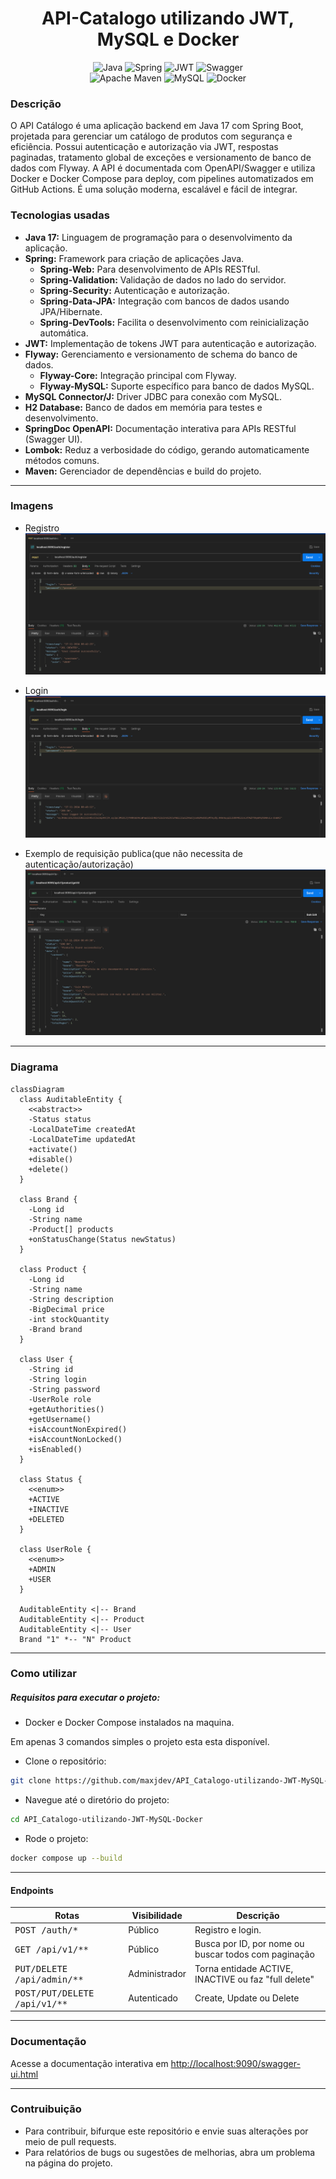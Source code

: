<div align="center">

# API-Catalogo utilizando JWT, MySQL e Docker

![Java](https://img.shields.io/badge/java-%23ED8B00.svg?style=for-the-badge&logo=openjdk&logoColor=white)
![Spring](https://img.shields.io/badge/spring-%236DB33F.svg?style=for-the-badge&logo=spring&logoColor=white)
![JWT](https://img.shields.io/badge/JWT-black?style=for-the-badge&logo=JSON%20web%20tokens)
![Swagger](https://img.shields.io/badge/-Swagger-%23Clojure?style=for-the-badge&logo=swagger&logoColor=white)<br>
![Apache Maven](https://img.shields.io/badge/Apache%20Maven-C71A36?style=for-the-badge&logo=Apache%20Maven&logoColor=white)
![MySQL](https://img.shields.io/badge/mysql-4479A1.svg?style=for-the-badge&logo=mysql&logoColor=white)
![Docker](https://img.shields.io/badge/docker-%230db7ed.svg?style=for-the-badge&logo=docker&logoColor=white)

</div>

### Descrição

O API Catálogo é uma aplicação backend em Java 17 com Spring Boot, projetada para gerenciar um catálogo de produtos com segurança e eficiência. Possui autenticação e autorização via JWT, respostas paginadas, tratamento global de exceções e versionamento de banco de dados com Flyway. A API é documentada com OpenAPI/Swagger e utiliza Docker e Docker Compose para deploy, com pipelines automatizados em GitHub Actions. É uma solução moderna, escalável e fácil de integrar.

### Tecnologias usadas
- **Java 17:** Linguagem de programação para o desenvolvimento da aplicação.
- **Spring:** Framework para criação de aplicações Java.
  - **Spring-Web:** Para desenvolvimento de APIs RESTful.
  - **Spring-Validation:** Validação de dados no lado do servidor.
  - **Spring-Security:** Autenticação e autorização.
  - **Spring-Data-JPA:** Integração com bancos de dados usando JPA/Hibernate.
  - **Spring-DevTools:** Facilita o desenvolvimento com reinicialização automática.
- **JWT:** Implementação de tokens JWT para autenticação e autorização.
- **Flyway:** Gerenciamento e versionamento de schema do banco de dados.
  - **Flyway-Core:** Integração principal com Flyway.
  - **Flyway-MySQL:** Suporte específico para banco de dados MySQL.
- **MySQL Connector/J:** Driver JDBC para conexão com MySQL.
- **H2 Database:** Banco de dados em memória para testes e desenvolvimento.
- **SpringDoc OpenAPI:** Documentação interativa para APIs RESTful (Swagger UI).
- **Lombok:** Reduz a verbosidade do código, gerando automaticamente métodos comuns.
- **Maven:** Gerenciador de dependências e build do projeto.
<hr>

### Imagens

- Registro
  ![Login](img/register.png)

- Login
  ![Login](img/login.png)

- Exemplo de requisição publica(que não necessita de autenticação/autorização)
  ![Login](img/getAll-products.png)
<hr>

### Diagrama


```mermaid
classDiagram
  class AuditableEntity {
    <<abstract>>
    -Status status
    -LocalDateTime createdAt
    -LocalDateTime updatedAt
    +activate()
    +disable()
    +delete()
  }

  class Brand {
    -Long id
    -String name
    -Product[] products
    +onStatusChange(Status newStatus)
  }

  class Product {
    -Long id
    -String name
    -String description
    -BigDecimal price
    -int stockQuantity
    -Brand brand
  }

  class User {
    -String id
    -String login
    -String password
    -UserRole role
    +getAuthorities()
    +getUsername()
    +isAccountNonExpired()
    +isAccountNonLocked()
    +isEnabled()
  }

  class Status {
    <<enum>>
    +ACTIVE
    +INACTIVE
    +DELETED
  }

  class UserRole {
    <<enum>>
    +ADMIN
    +USER
  }

  AuditableEntity <|-- Brand
  AuditableEntity <|-- Product
  AuditableEntity <|-- User
  Brand "1" *-- "N" Product
```
<hr>

### Como utilizar
##### Requisitos para executar o projeto:
- Docker e Docker Compose instalados na maquina.

Em apenas 3 comandos simples o projeto esta esta disponível.

- Clone o repositório:
```bash
git clone https://github.com/maxjdev/API_Catalogo-utilizando-JWT-MySQL-Docker.git
```

- Navegue até o diretório do projeto:
```bash
cd API_Catalogo-utilizando-JWT-MySQL-Docker
```

- Rode o projeto:
```bash
docker compose up --build
```
<hr>

#### Endpoints
| Rotas                                 | Visibilidade  | Descrição                                            |
|---------------------------------------|---------------|------------------------------------------------------|
| <kbd>POST /auth/*</kbd>               | Público       | Registro e login.                                    |
| <kbd>GET /api/v1/**</kbd>             | Público       | Busca por ID, por nome ou buscar todos com paginação |
| <kbd>PUT/DELETE /api/admin/**</kbd>   | Administrador | Torna entidade ACTIVE, INACTIVE ou faz "full delete" |
| <kbd>POST/PUT/DELETE /api/v1/**</kbd> | Autenticado   | Create, Update ou Delete                             |
<hr>

### Documentação
Acesse a documentação interativa em <a href="http://localhost:9090/swagger-ui.html">http://localhost:9090/swagger-ui.html</a>
<hr>

### Contruibuição
- Para contribuir, bifurque este repositório e envie suas alterações por meio de pull requests.
- Para relatórios de bugs ou sugestões de melhorias, abra um problema na página do projeto.